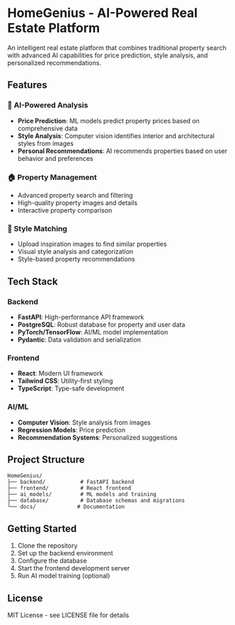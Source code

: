 # HomeGenius - AI-Powered Real Estate Platform

An intelligent real estate platform that combines traditional property search with advanced AI capabilities for price prediction, style analysis, and personalized recommendations.

## Features

### 🤖 AI-Powered Analysis
- **Price Prediction**: ML models predict property prices based on comprehensive data
- **Style Analysis**: Computer vision identifies interior and architectural styles from images
- **Personal Recommendations**: AI recommends properties based on user behavior and preferences

### 🏠 Property Management
- Advanced property search and filtering
- High-quality property images and details
- Interactive property comparison

### 🎨 Style Matching
- Upload inspiration images to find similar properties
- Visual style analysis and categorization
- Style-based property recommendations

## Tech Stack

### Backend
- **FastAPI**: High-performance API framework
- **PostgreSQL**: Robust database for property and user data
- **PyTorch/TensorFlow**: AI/ML model implementation
- **Pydantic**: Data validation and serialization

### Frontend
- **React**: Modern UI framework
- **Tailwind CSS**: Utility-first styling
- **TypeScript**: Type-safe development

### AI/ML
- **Computer Vision**: Style analysis from images
- **Regression Models**: Price prediction
- **Recommendation Systems**: Personalized suggestions

## Project Structure

```
HomeGenius/
├── backend/           # FastAPI backend
├── frontend/          # React frontend
├── ai_models/         # ML models and training
├── database/          # Database schemas and migrations
└── docs/             # Documentation
```

## Getting Started

1. Clone the repository
2. Set up the backend environment
3. Configure the database
4. Start the frontend development server
5. Run AI model training (optional)

## License

MIT License - see LICENSE file for details
